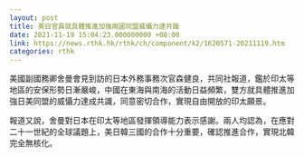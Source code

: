 ```yaml
---
layout: post
title: 美日官員就具體推進加強兩國同盟威懾力達共識
date: 2021-11-19 15:04:23.000000000 +08:00
link: https://news.rthk.hk/rthk/ch/component/k2/1620571-20211119.htm
categories: rthk
---
```


美國副國務卿舍曼會見到訪的日本外務事務次官森健良，共同社報道，鑑於印太等地區的安保形勢日漸嚴峻，中國在東海與南海的活動日益頻繁，雙方就具體推進加強日美同盟的威懾力達成共識，同意密切合作，實現自由開放的印太願景。

報道又說，舍曼對日本在印太等地區發揮領導能力表示感謝。兩人均認為，在應對二十一世紀的全球議題上，美日韓三國的合作十分重要，確認推進合作，實現北韓完全無核化。
